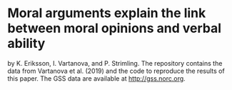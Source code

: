 # Moral arguments explain the link between moral opinions and verbal ability
by K. Eriksson, I. Vartanova, and P. Strimling.
The repository contains the data from Vartanova et al. (2019) and the code to reproduce the results of this paper. The GSS data are available at http://gss.norc.org.
